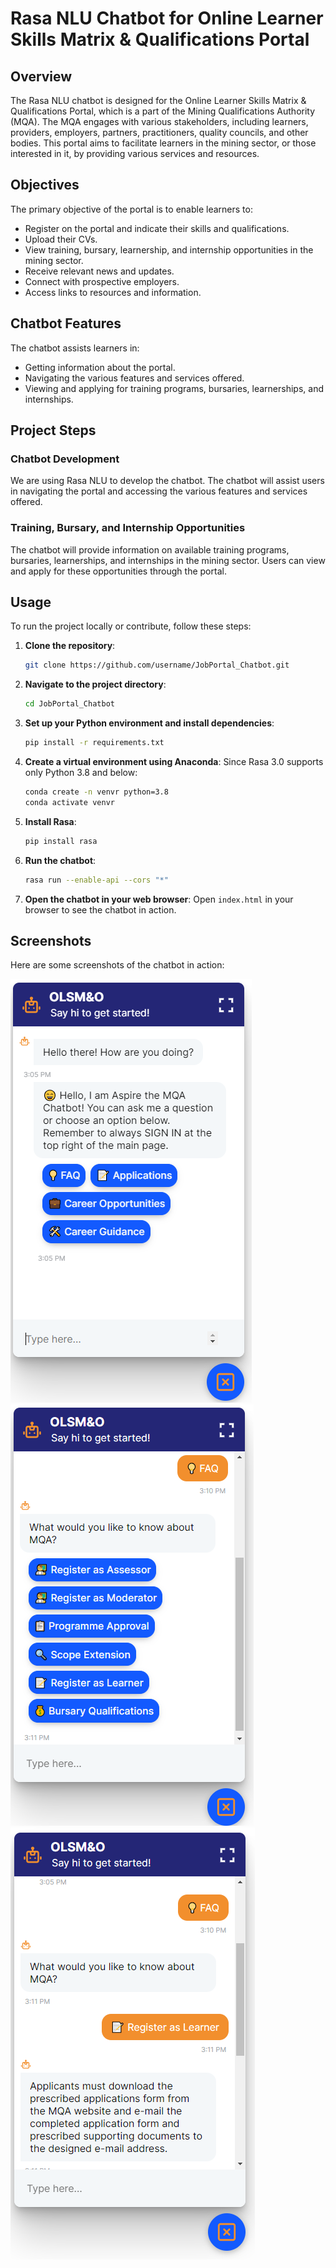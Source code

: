 # Rasa NLU Chatbot for Online Learner Skills Matrix & Qualifications Portal

## Overview

The Rasa NLU chatbot is designed for the Online Learner Skills Matrix & Qualifications Portal, which is a part of the Mining Qualifications Authority (MQA). The MQA engages with various stakeholders, including learners, providers, employers, partners, practitioners, quality councils, and other bodies. This portal aims to facilitate learners in the mining sector, or those interested in it, by providing various services and resources.

## Objectives

The primary objective of the portal is to enable learners to:
- Register on the portal and indicate their skills and qualifications.
- Upload their CVs.
- View training, bursary, learnership, and internship opportunities in the mining sector.
- Receive relevant news and updates.
- Connect with prospective employers.
- Access links to resources and information.

## Chatbot Features

The chatbot assists learners in:
- Getting information about the portal.
- Navigating the various features and services offered.
- Viewing and applying for training programs, bursaries, learnerships, and internships.

## Project Steps

### Chatbot Development

We are using Rasa NLU to develop the chatbot. The chatbot will assist users in navigating the portal and accessing the various features and services offered.

### Training, Bursary, and Internship Opportunities

The chatbot will provide information on available training programs, bursaries, learnerships, and internships in the mining sector. Users can view and apply for these opportunities through the portal.

## Usage

To run the project locally or contribute, follow these steps:

1. **Clone the repository**:
    ```bash
    git clone https://github.com/username/JobPortal_Chatbot.git
    ```

2. **Navigate to the project directory**:
    ```bash
    cd JobPortal_Chatbot
    ```

3. **Set up your Python environment and install dependencies**:
    ```bash
    pip install -r requirements.txt
    ```

4. **Create a virtual environment using Anaconda**:
    Since Rasa 3.0 supports only Python 3.8 and below:
    ```bash
    conda create -n venvr python=3.8
    conda activate venvr
    ```

5. **Install Rasa**:
    ```bash
    pip install rasa
    ```

6. **Run the chatbot**:
    ```bash
    rasa run --enable-api --cors "*"
    ```

7. **Open the chatbot in your web browser**:
    Open `index.html` in your browser to see the chatbot in action.

## Screenshots

Here are some screenshots of the chatbot in action:

![Screenshot 1](./image1.PNG)
![Screenshot 2](./image2.PNG)
![Screenshot 3](./image3.PNG)
